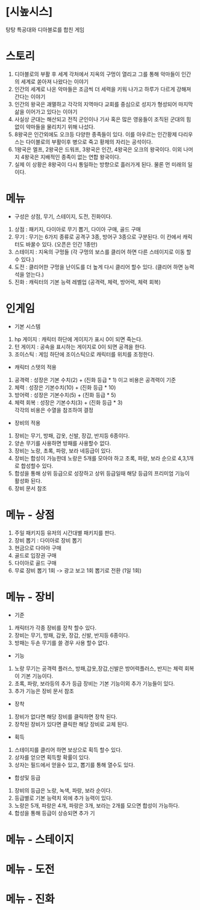 # [시높시스]
탕탕 특공대와 디아블로를 합친 게임<br>

# 스토리
1) 디아블로의 부활 후 세계 각처에서 지옥의 구멍이 열리고 그를 통해 악마들이 인간의 세계로 쏟아져 나왔다는 이야기
2) 인간의 세계로 나온 악마들은 조금씩 더 세력을 키워 나가고 하루가 다르게 강해져 간다는 이야기
3) 인간의 왕국은 괘멸하고 각각의 지역마다 교회를 중심으로 성지가 형성되어 마지막 삶을 이어가고 있다는 이야기
4) 사실상 군대는 해산되고 전직 군인이나 기사 혹은 많은 영웅들이 조직된 군대의 힘 없이 악마들을 물리치기 위해 나섰다. 
5) 8왕국은 인간외에도 오크등 다양한 종족들이 있다. 이를 아우르는 인간황제 다리우스는 다이블로의 부활이후 병으로 죽고 황제의 자리는 공석이다.
6) 1왕국은 엘프, 2왕국은 드워프, 3왕국은 인간, 4왕국은 오크의 왕국이다. 이외 나머지 4왕국은 지배적인 종족이 없는 연합 왕국이다.
7) 실제 이 상황은 8왕국이 다시 통일하는 방향으로 흘러가게 된다. 물론 먼 미래의 일이다.

# 메뉴 
- 구성은 상점, 무기, 스테이지, 도전, 진화이다. 
1) 상점 : 패키지, 다이아로 무기 뽑기, 다이아 구매, 골드 구매
2) 무기 : 무기는 6가지 종류로 공격구 3종, 방어구 3종으로 구분된다. 이 칸에서 캐릭터도 바꿀수 있다. (오픈은 인간 1종만)
3) 스테이지 : 지옥의 구멍들 (각 구멍의 보스를 클리어 하면 다른 스테이지로 이동 할 수 있다.)
4) 도전 : 클리어한 구멍을 난이도를 더 높게 다시 클리어 할수 있다. (클리어 하면 능력석을 얻는다.)
5) 진화 : 캐릭터의 기본 능력 레벨업 (공격력, 체력, 방어력, 체력 회복)

# 인게임

- 기본 시스템
1) hp 게이지 : 캐릭터 하단에 게이지가 표시 0이 되면 죽는다.
2) 턴 게이지 : 공속을 표시하는 게이지로 0이 되면 공격을 한다.
3) 조이스틱 : 게임 하단에 조이스틱으로 캐릭터를 위치를 조정한다. 

- 캐릭터 스텟의 적용
1) 공격력 : 성장은 기본 수치(2) + (진화 등급 * 1) 이고 비용은 공격력이 기준
3) 체력   : 성장은 기본수치(10) + (진화 등급 * 10) 
4) 방어력 : 성장은 기본수치(5) + (진화 등급 * 5) 
5) 체력 회복 : 성장은 기본수치(3) + (진화 등급 * 3) <br>
각각의 비용은 수열을 참조하여 결정 

- 장비의 적용
1) 장비는 무기, 방패, 갑옷, 신발, 장갑, 반지등 6종이다. 
2) 양손 무기를 사용하면 방패를 사용할수 없다.
3) 장비는 노랑, 초록, 파랑, 보라 네등급이 있다. 
4) 장비는 합성이 가능한데 노랑은 5개를 모아야 하고 초록, 파랑, 보라 순으로 4,3,1개로 합성할수 있다. 
5) 합성을 통해 상위 등급으로 성장하고 상위 등급일때 해당 등급의 프리미엄 기능이 활성화 된다.
6) 장비 문서 참조

# 메뉴 - 상점
1) 주일 패키지등 유저의 시간대별 패키지를 판다. 
2) 장비 뽑기 : 다이아로 장비 뽑기
3) 현금으로 다아아 구매
4) 골드로 입장권 구매
5) 다이아로 골드 구매
6) 무료 장비 뽑기 1회 -> 광고 보고 1회 뽑기로 전환 (1일 1회)

# 메뉴 - 장비
- 기준 
1) 캐릭터가 각종 장비를 장착 할수 있다. 
2) 장비는 무기, 방패, 갑옷, 장갑, 신발, 반지등 6종이다. 
3) 방패는 두손 무기를 쓸 경우 사용 할수 없다.

- 기능
1) 노랑 무기는 공격력 플러스, 방패,갑옷,장갑,신발은 방어력플러스, 반지는 체력 회복이 기본 기능이다.
2) 초록, 파랑, 보라등의 추가 등급 장비는 기본 기능이외 추가 기능들이 있다. 
3) 추가 기능은 장비 문서 참조 

- 장착
1) 장비가 없다면 해당 장비를 클릭하면 장착 된다.
2) 장착된 장비가 있다면 클릭한 해당 장비로 교체 된다. 

- 획득
1) 스테이지를 클리어 하면 보상으로 획득 할수 있다.
2) 상자를 얻으면 획득할 확률이 있다. 
3) 상자는 필드에서 얻을수 있고, 뽑기를 통해 열수도 있다.

- 합성및 등급
1) 장비의 등급은 노랑, 녹색, 파랑, 보라 순이다. 
2) 등급별로 기본 능력치 외에 추가 능력이 있다. 
3) 노랑은 5개, 파랑은 4개, 파랑은 3개, 보라는 2개를 모으면 합성이 가능하다.
4) 합성을 통해 등급이 상승되면 추가 기




# 메뉴 - 스테이지
# 메뉴 - 도전
# 메뉴 - 진화
